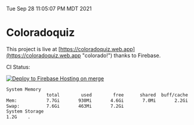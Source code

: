 Tue Sep 28 11:05:07 PM MDT 2021

# Coloradoquiz


This project is live at [https://coloradoquiz.web.app](https://coloradoquiz.web.app "colorado!") thanks to Firebase.

CI Status: 

[![Deploy to Firebase Hosting on merge](https://github.com/teamkushal/coloradoquiz/actions/workflows/firebase-hosting-merge.yml/badge.svg)](https://github.com/teamkushal/coloradoquiz/actions/workflows/firebase-hosting-merge.yml)

```bash
System Memory
               total        used        free      shared  buff/cache   available
Mem:           7.7Gi       930Mi       4.6Gi       7.0Mi       2.2Gi       6.4Gi
Swap:          7.6Gi       463Mi       7.2Gi
System Storage
1.2G	.
```
```bash
